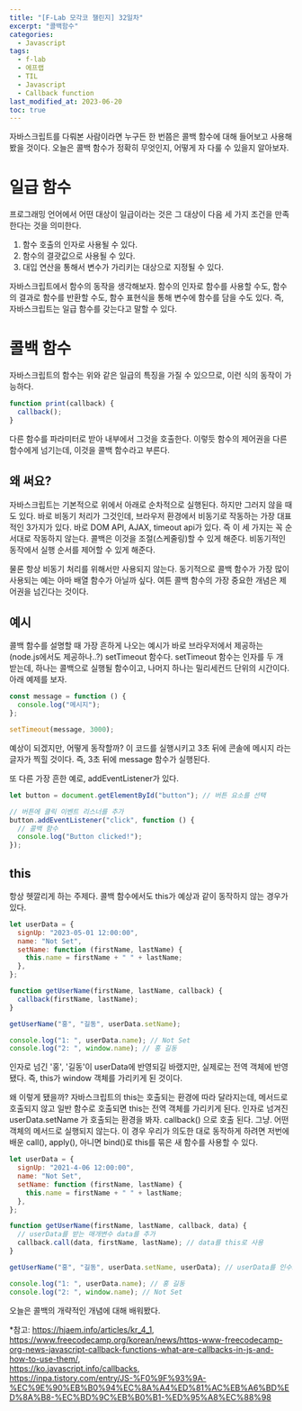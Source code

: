 ```yaml
---
title: "[F-Lab 모각코 챌린지] 32일차"
excerpt: "콜백함수"
categories:
  - Javascript
tags:
  - f-lab
  - 에프랩
  - TIL
  - Javascript
  - Callback function
last_modified_at: 2023-06-20
toc: true
---
```


자바스크립트를 다뤄본 사람이라면 누구든 한 번쯤은 콜백 함수에 대해 들어보고 사용해봤을 것이다. 오늘은 콜백 함수가 정확히 무엇인지, 어떻게 자 다룰 수 있을지 알아보자.

# 일급 함수

프로그래밍 언어에서 어떤 대상이 일급이라는 것은 그 대상이 다음 세 가지 조건을 만족한다는 것을 의미한다.

1. 함수 호출의 인자로 사용될 수 있다.
2. 함수의 결괏값으로 사용될 수 있다.
3. 대입 연산을 통해서 변수가 가리키는 대상으로 지정될 수 있다.

자바스크립트에서 함수의 동작을 생각해보자. 함수의 인자로 함수를 사용할 수도, 함수의 결과로 함수를 반환할 수도, 함수 표현식을 통해 변수에 함수를 담을 수도 있다. 즉, 자바스크립트는 일급 함수를 갖는다고 말할 수 있다.

# 콜백 함수

자바스크립트의 함수는 위와 같은 일급의 특징을 가질 수 있으므로, 이런 식의 동작이 가능하다.

```javascript
function print(callback) {
  callback();
}
```

다른 함수를 파라미터로 받아 내부에서 그것을 호출한다. 이렇듯 함수의 제어권을 다른 함수에게 넘기는데, 이것을 콜백 함수라고 부른다.

## 왜 써요?

자바스크립트는 기본적으로 위에서 아래로 순차적으로 실행된다. 하지만 그러지 않을 때도 있다. 바로 비동기 처리가 그것인데, 브라우저 환경에서 비동기로 작동하는 가장 대표적인 3가지가 있다. 바로 DOM API, AJAX, timeout api가 있다. 즉 이 세 가지는 꼭 순서대로 작동하지 않는다. 콜백은 이것을 조절(스케줄링)할 수 있게 해준다. 비동기적인 동작에서 실행 순서를 제어할 수 있게 해준다.

물론 항상 비동기 처리를 위해서만 사용되지 않는다. 동기적으로 콜백 함수가 가장 많이 사용되는 예는 아마 배열 함수가 아닐까 싶다. 여튼 콜백 함수의 가장 중요한 개념은 제어권을 넘긴다는 것이다.

## 예시

콜백 함수를 설명할 때 가장 흔하게 나오는 예시가 바로 브라우저에서 제공하는(node.js에서도 제공하나..?) setTimeout 함수다. setTimeout 함수는 인자를 두 개 받는데, 하나는 콜백으로 실행될 함수이고, 나머지 하나는 밀리세컨드 단위의 시간이다. 아래 예제를 보자.

```javascript
const message = function () {
  console.log("메시지");
};

setTimeout(message, 3000);
```

예상이 되겠지만, 어떻게 동작할까? 이 코드를 실행시키고 3초 뒤에 콘솔에 메시지 라는 글자가 찍힐 것이다. 즉, 3초 뒤에 message 함수가 실행된다.

또 다른 가장 흔한 예로, addEventListener가 있다.

```javascript
let button = document.getElementById("button"); // 버튼 요소를 선택

// 버튼에 클릭 이벤트 리스너를 추가
button.addEventListener("click", function () {
  // 콜백 함수
  console.log("Button clicked!");
});
```

## this

항상 헷깔리게 하는 주제다. 콜백 함수에서도 this가 예상과 같이 동작하지 않는 경우가 있다.

```javascript
let userData = {
  signUp: "2023-05-01 12:00:00",
  name: "Not Set",
  setName: function (firstName, lastName) {
    this.name = firstName + " " + lastName;
  },
};

function getUserName(firstName, lastName, callback) {
  callback(firstName, lastName);
}

getUserName("홍", "길동", userData.setName);

console.log("1: ", userData.name); // Not Set
console.log("2: ", window.name); // 홍 길동
```

인자로 넘긴 '홍', '길동'이 userData에 반영되길 바랬지만, 실제로는 전역 객체에 반영 됐다. 즉, this가 window 객체를 가리키게 된 것이다.

왜 이렇게 됐을까? 자바스크립트의 this는 호출되는 환경에 따라 달라지는데, 메서드로 호출되지 않고 일반 함수로 호출되면 this는 전역 객체를 가리키게 된다. 인자로 넘겨진 userData.setName 가 호출되는 환경을 봐자. callback() 으로 호출 된다. 그냥. 어떤 객체의 메서드로 실행되지 않는다. 이 경우 우리가 의도한 대로 동작하게 하려면 저번에 배운 call(), apply(), 아니면 bind()로 this를 묶은 새 함수를 사용할 수 있다.

```javascript
let userData = {
  signUp: "2021-4-06 12:00:00",
  name: "Not Set",
  setName: function (firstName, lastName) {
    this.name = firstName + " " + lastName;
  },
};

function getUserName(firstName, lastName, callback, data) {
  // userData를 받는 매개변수 data를 추가
  callback.call(data, firstName, lastName); // data를 this로 사용
}

getUserName("홍", "길동", userData.setName, userData); // userData를 인수로 전달

console.log("1: ", userData.name); // 홍 길동
console.log("2: ", window.name); // Not Set
```

오늘은 콜백의 개략적인 개념에 대해 배워봤다.

\*참고: <https://hjaem.info/articles/kr_4_1>,
<https://www.freecodecamp.org/korean/news/https-www-freecodecamp-org-news-javascript-callback-functions-what-are-callbacks-in-js-and-how-to-use-them/>,  
<https://ko.javascript.info/callbacks>,  
<https://inpa.tistory.com/entry/JS-%F0%9F%93%9A-%EC%9E%90%EB%B0%94%EC%8A%A4%ED%81%AC%EB%A6%BD%ED%8A%B8-%EC%BD%9C%EB%B0%B1-%ED%95%A8%EC%88%98>
